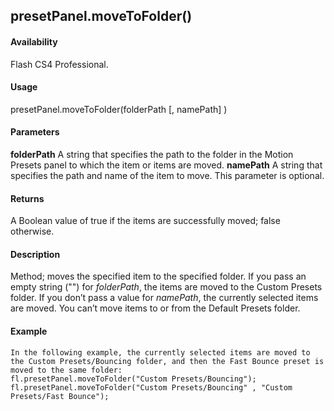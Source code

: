 ## presetPanel.moveToFolder()

#### Availability

Flash CS4 Professional.

#### Usage

presetPanel.moveToFolder(folderPath \[, namePath\] )

#### Parameters

**folderPath** A string that specifies the path to the folder in the Motion Presets panel to which the item or items are moved.
**namePath** A string that specifies the path and name of the item to move. This parameter is optional.

#### Returns

A Boolean value of true if the items are successfully moved; false otherwise.

#### Description

Method; moves the specified item to the specified folder.
If you pass an empty string ("") for *folderPath*, the items are moved to the Custom Presets folder. If you don’t pass a value for *namePath*, the currently selected items are moved.
You can’t move items to or from the Default Presets folder.

#### Example

```
In the following example, the currently selected items are moved to the Custom Presets/Bouncing folder, and then the Fast Bounce preset is moved to the same folder:
fl.presetPanel.moveToFolder("Custom Presets/Bouncing"); fl.presetPanel.moveToFolder("Custom Presets/Bouncing" , "Custom Presets/Fast Bounce");

```